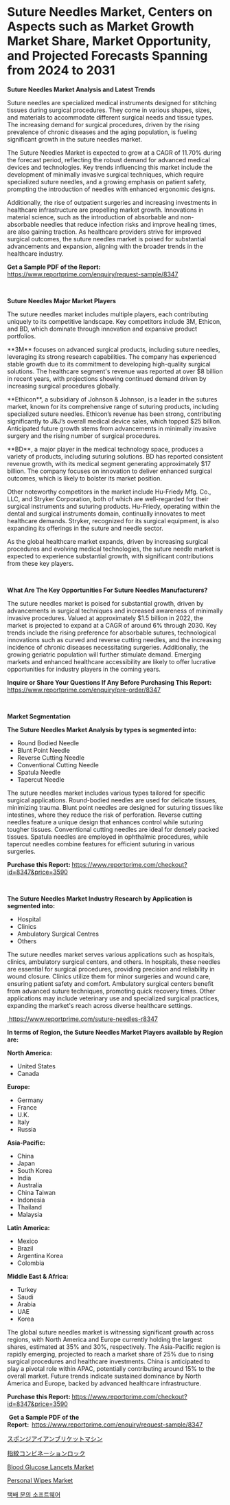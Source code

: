 <p><h1>Suture Needles Market, Centers on Aspects such as Market Growth Market Share, Market Opportunity, and Projected Forecasts Spanning from 2024 to 2031</h1></p><p><strong>Suture Needles Market Analysis and Latest Trends</strong></p>
<p><p>Suture needles are specialized medical instruments designed for stitching tissues during surgical procedures. They come in various shapes, sizes, and materials to accommodate different surgical needs and tissue types. The increasing demand for surgical procedures, driven by the rising prevalence of chronic diseases and the aging population, is fueling significant growth in the suture needles market.</p><p>The Suture Needles Market is expected to grow at a CAGR of 11.70% during the forecast period, reflecting the robust demand for advanced medical devices and technologies. Key trends influencing this market include the development of minimally invasive surgical techniques, which require specialized suture needles, and a growing emphasis on patient safety, prompting the introduction of needles with enhanced ergonomic designs.</p><p>Additionally, the rise of outpatient surgeries and increasing investments in healthcare infrastructure are propelling market growth. Innovations in material science, such as the introduction of absorbable and non-absorbable needles that reduce infection risks and improve healing times, are also gaining traction. As healthcare providers strive for improved surgical outcomes, the suture needles market is poised for substantial advancements and expansion, aligning with the broader trends in the healthcare industry.</p></p>
<p><strong>Get a Sample PDF of the Report:&nbsp;</strong> <a href="https://www.reportprime.com/enquiry/request-sample/8347">https://www.reportprime.com/enquiry/request-sample/8347</a></p>
<p>&nbsp;</p>
<p><strong>Suture Needles Major Market Players</strong></p>
<p><p>The suture needles market includes multiple players, each contributing uniquely to its competitive landscape. Key competitors include 3M, Ethicon, and BD, which dominate through innovation and expansive product portfolios.</p><p>**3M** focuses on advanced surgical products, including suture needles, leveraging its strong research capabilities. The company has experienced stable growth due to its commitment to developing high-quality surgical solutions. The healthcare segment's revenue was reported at over $8 billion in recent years, with projections showing continued demand driven by increasing surgical procedures globally.</p><p>**Ethicon**, a subsidiary of Johnson & Johnson, is a leader in the sutures market, known for its comprehensive range of suturing products, including specialized suture needles. Ethicon’s revenue has been strong, contributing significantly to J&J’s overall medical device sales, which topped $25 billion. Anticipated future growth stems from advancements in minimally invasive surgery and the rising number of surgical procedures.</p><p>**BD**, a major player in the medical technology space, produces a variety of products, including suturing solutions. BD has reported consistent revenue growth, with its medical segment generating approximately $17 billion. The company focuses on innovation to deliver enhanced surgical outcomes, which is likely to bolster its market position.</p><p>Other noteworthy competitors in the market include Hu-Friedy Mfg. Co., LLC, and Stryker Corporation, both of which are well-regarded for their surgical instruments and suturing products. Hu-Friedy, operating within the dental and surgical instruments domain, continually innovates to meet healthcare demands. Stryker, recognized for its surgical equipment, is also expanding its offerings in the suture and needle sector.</p><p>As the global healthcare market expands, driven by increasing surgical procedures and evolving medical technologies, the suture needle market is expected to experience substantial growth, with significant contributions from these key players.</p></p>
<p>&nbsp;</p>
<p><strong>What Are The Key Opportunities For Suture Needles Manufacturers?</strong></p>
<p><p>The suture needles market is poised for substantial growth, driven by advancements in surgical techniques and increased awareness of minimally invasive procedures. Valued at approximately $1.5 billion in 2022, the market is projected to expand at a CAGR of around 6% through 2030. Key trends include the rising preference for absorbable sutures, technological innovations such as curved and reverse cutting needles, and the increasing incidence of chronic diseases necessitating surgeries. Additionally, the growing geriatric population will further stimulate demand. Emerging markets and enhanced healthcare accessibility are likely to offer lucrative opportunities for industry players in the coming years.</p></p>
<p><strong>Inquire or Share Your Questions If Any Before Purchasing This Report:</strong> <a href="https://www.reportprime.com/enquiry/pre-order/8347">https://www.reportprime.com/enquiry/pre-order/8347</a></p>
<p>&nbsp;</p>
<p><strong>Market Segmentation</strong></p>
<p><strong>The Suture Needles Market Analysis by types is segmented into:</strong></p>
<p><ul><li>Round Bodied Needle</li><li>Blunt Point Needle</li><li>Reverse Cutting Needle</li><li>Conventional Cutting Needle</li><li>Spatula Needle</li><li>Tapercut Needle</li></ul></p>
<p><p>The suture needles market includes various types tailored for specific surgical applications. Round-bodied needles are used for delicate tissues, minimizing trauma. Blunt point needles are designed for suturing tissues like intestines, where they reduce the risk of perforation. Reverse cutting needles feature a unique design that enhances control while suturing tougher tissues. Conventional cutting needles are ideal for densely packed tissues. Spatula needles are employed in ophthalmic procedures, while tapercut needles combine features for efficient suturing in various surgeries.</p></p>
<p><strong>Purchase this Report:&nbsp;</strong><a href="https://www.reportprime.com/checkout?id=8347&price=3590">https://www.reportprime.com/checkout?id=8347&price=3590</a></p>
<p>&nbsp;</p>
<p><strong>The Suture Needles Market Industry Research by Application is segmented into:</strong></p>
<p><ul><li>Hospital</li><li>Clinics</li><li>Ambulatory Surgical Centres</li><li>Others</li></ul></p>
<p><p>The suture needles market serves various applications such as hospitals, clinics, ambulatory surgical centers, and others. In hospitals, these needles are essential for surgical procedures, providing precision and reliability in wound closure. Clinics utilize them for minor surgeries and wound care, ensuring patient safety and comfort. Ambulatory surgical centers benefit from advanced suture techniques, promoting quick recovery times. Other applications may include veterinary use and specialized surgical practices, expanding the market's reach across diverse healthcare settings.</p></p>
<p><a href="https://www.reportprime.com/suture-needles-r8347">&nbsp;https://www.reportprime.com/suture-needles-r8347</a></p>
<p><strong>In terms of Region, the Suture Needles Market Players available by Region are:</strong></p>
<p>
    <p> <strong> North America: </strong>
        <ul>
            <li>United States</li>
            <li>Canada</li>
        </ul>
        </p> 
    <p> <strong> Europe: </strong>
        <ul>
            <li>Germany</li>
            <li>France</li>
            <li>U.K.</li>
            <li>Italy</li>
            <li>Russia</li>
        </ul>
        </p> 
    <p> <strong> Asia-Pacific: </strong>
        <ul>
            <li>China</li>
            <li>Japan</li>
            <li>South Korea</li>
            <li>India</li>
            <li>Australia</li>
            <li>China Taiwan</li>
            <li>Indonesia</li>
            <li>Thailand</li>
            <li>Malaysia</li>
        </ul>
        </p> 
    <p> <strong> Latin America: </strong>
        <ul>
            <li>Mexico</li>
            <li>Brazil</li>
            <li>Argentina Korea</li>
            <li>Colombia</li>
        </ul>
        </p> 
    <p> <strong> Middle East & Africa: </strong>
        <ul>
            <li>Turkey</li>
            <li>Saudi</li>
            <li>Arabia</li>
            <li>UAE</li>
            <li>Korea</li>
        </ul>
    </p>
    </p>
<p><p>The global suture needles market is witnessing significant growth across regions, with North America and Europe currently holding the largest shares, estimated at 35% and 30%, respectively. The Asia-Pacific region is rapidly emerging, projected to reach a market share of 25% due to rising surgical procedures and healthcare investments. China is anticipated to play a pivotal role within APAC, potentially contributing around 15% to the overall market. Future trends indicate sustained dominance by North America and Europe, backed by advanced healthcare infrastructure.</p></p>
<p><strong>Purchase this Report: </strong><a href="https://www.reportprime.com/checkout?id=8347&price=3590">https://www.reportprime.com/checkout?id=8347&price=3590</a></p>
<p>&nbsp;<strong>Get a Sample PDF of the Report:&nbsp;&nbsp;</strong><a href="https://www.reportprime.com/enquiry/request-sample/8347">https://www.reportprime.com/enquiry/request-sample/8347</a></p>
<p><strong></strong></p>
<p><p><a href="https://medium.com/@gordonjast2023/sponge-iron-briquetting-machine-market-%E3%81%AF-%E3%82%B3%E3%82%B9%E3%83%88%E7%AE%A1%E7%90%86%E3%81%A8%E5%8A%B9%E7%8E%87%E5%90%91%E4%B8%8A%E3%82%92%E5%84%AA%E5%85%88%E3%81%97%E3%81%BE%E3%81%99-%E3%81%95%E3%82%89%E3%81%AB-%E5%A0%B1%E5%91%8A%E6%9B%B8%E3%81%AF%E5%B8%82%E5%A0%B4%E3%81%AE%E9%9C%80%E8%A6%81%E9%9D%A2%E3%81%A8%E4%BE%9B%E7%B5%A6%E9%9D%A2%E3%81%AE%E4%B8%A1%E6%96%B9%E3%82%92%E3%82%AB%E3%83%90%E3%83%BC%E3%81%97%E3%81%A6%E3%81%84%E3%81%BE%E3%81%99-sponge-d814412979de">スポンジアイアンブリケットマシン</a></p><p><a href="https://medium.com/@alexxis.gm/fingerprint-combination-lock-market-%E3%81%AE%E3%82%B0%E3%83%AD%E3%83%BC%E3%83%90%E3%83%AB%E5%B8%82%E5%A0%B4%E6%A6%82%E8%A6%81%E3%81%AF-%E4%B8%96%E7%95%8C%E3%81%8A%E3%82%88%E3%81%B3%E4%B8%BB%E8%A6%81%E5%B8%82%E5%A0%B4%E3%81%AB%E3%81%8A%E3%81%91%E3%82%8B%E6%A5%AD%E7%95%8C%E3%81%AB%E5%BD%B1%E9%9F%BF%E3%82%92%E4%B8%8E%E3%81%88%E3%82%8B%E4%B8%BB%E8%A6%81%E3%81%AA%E3%83%88%E3%83%AC%E3%83%B3%E3%83%89%E3%81%AB%E3%81%A4%E3%81%84%E3%81%A6-%E7%8B%AC%E8%87%AA%E3%81%AE%E8%A6%96%E7%82%B9%E3%82%92%E6%8F%90%E4%BE%9B%E3%81%97%E3%81%BE%E3%81%99-8e2fd5d22049">指紋コンビネーションロック</a></p><p><a href="https://github.com/BellAuer/Market-Research-Report-List-1/blob/main/blood-glucose-lancets-market.md">Blood Glucose Lancets Market</a></p><p><a href="https://www.linkedin.com/pulse/how-personal-wipes-market-evolve-growth-analysis-year-2024-notuf?trackingId=T4hR3%2BsjTESOlVkl%2BOVJdA%3D%3D">Personal Wipes Market</a></p><p><a href="https://medium.com/@coremtymerich56566/courier-inquiry-software-market-%EC%9D%98-%EA%B8%80%EB%A1%9C%EB%B2%8C-%EC%8B%9C%EC%9E%A5-%EA%B0%9C%EC%9A%94%EB%8A%94-%EC%A0%84-%EC%84%B8%EA%B3%84-%EB%B0%8F-%EC%A3%BC%EC%9A%94-%EC%8B%9C%EC%9E%A5%EC%9D%98-%EC%82%B0%EC%97%85%EC%97%90-%EC%98%81%ED%96%A5%EC%9D%84-%EB%AF%B8%EC%B9%98%EB%8A%94-%EC%A3%BC%EC%9A%94-%ED%8A%B8%EB%A0%8C%EB%93%9C%EC%97%90-%EB%8C%80%ED%95%9C-%EB%8F%85%ED%8A%B9%ED%95%9C-%EA%B4%80%EC%A0%90%EC%9D%84-%EC%A0%9C%EA%B3%B5%ED%95%A9%EB%8B%88%EB%8B%A4-c368440aa87c">택배 문의 소프트웨어</a></p></p>